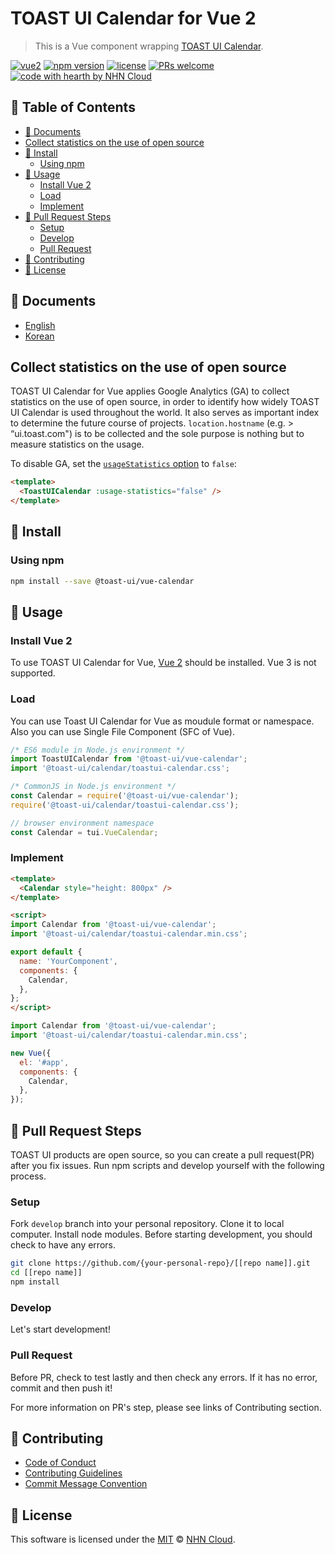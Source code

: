 # TOAST UI Calendar for Vue 2

> This is a Vue component wrapping [TOAST UI Calendar](/apps/calendar/).

[![vue2](https://img.shields.io/badge/vue-2.x-4fc08d.svg)](https://v2.vuejs.org/)
[![npm version](https://img.shields.io/npm/v/@toast-ui/vue-calendar.svg)](https://www.npmjs.com/package/@toast-ui/vue-calendar)
[![license](https://img.shields.io/github/license/nhn/tui.calendar.svg)](https://github.com/nhn/tui.calendar/blob/master/LICENSE)
[![PRs welcome](https://img.shields.io/badge/PRs-welcome-ff69b4.svg)](https://github.com/nhn/tui.calendar/issues?q=is%3Aissue+is%3Aopen+label%3A%22help+wanted%22)
[![code with hearth by NHN Cloud](https://img.shields.io/badge/%3C%2F%3E%20with%20%E2%99%A5%20by-NHN_Cloud-ff1414.svg)](https://github.com/nhn)

## 🚩 Table of Contents

- [📙 Documents](#-documents)
- [Collect statistics on the use of open source](#collect-statistics-on-the-use-of-open-source)
- [💾 Install](#-install)
  - [Using npm](#using-npm)
- [📅 Usage](#-usage)
  - [Install Vue 2](#install-vue-2)
  - [Load](#load)
  - [Implement](#implement)
- [🔧 Pull Request Steps](#-pull-request-steps)
  - [Setup](#setup)
  - [Develop](#develop)
  - [Pull Request](#pull-request)
- [💬 Contributing](#-contributing)
- [📜 License](#-license)

## 📙 Documents

- [English](./docs/README.md)
- [Korean](./docs/ko/README.md)

## Collect statistics on the use of open source

TOAST UI Calendar for Vue applies Google Analytics (GA) to collect statistics on the use of open source, in order to identify how widely TOAST UI Calendar is used throughout the world. It also serves as important index to determine the future course of projects. `location.hostname` (e.g. > “ui.toast.com") is to be collected and the sole purpose is nothing but to measure statistics on the usage.

To disable GA, set the [`usageStatistics` option](/docs/en/apis/options.md#usagestatistics) to `false`:

```html
<template>
  <ToastUICalendar :usage-statistics="false" />
</template>
```

## 💾 Install

### Using npm

```sh
npm install --save @toast-ui/vue-calendar
```

## 📅 Usage

### Install Vue 2

To use TOAST UI Calendar for Vue, [Vue 2](https://v2.vuejs.org/) should be installed. Vue 3 is not supported.

### Load

You can use Toast UI Calendar for Vue as moudule format or namespace. Also you can use Single File Component (SFC of Vue).

```js
/* ES6 module in Node.js environment */
import ToastUICalendar from '@toast-ui/vue-calendar';
import '@toast-ui/calendar/toastui-calendar.css';
```

```js
/* CommonJS in Node.js environment */
const Calendar = require('@toast-ui/vue-calendar');
require('@toast-ui/calendar/toastui-calendar.css');
```

```js
// browser environment namespace
const Calendar = tui.VueCalendar;
```

### Implement

```html
<template>
  <Calendar style="height: 800px" />
</template>

<script>
import Calendar from '@toast-ui/vue-calendar';
import '@toast-ui/calendar/toastui-calendar.min.css';

export default {
  name: 'YourComponent',
  components: {
    Calendar,
  },
};
</script>
```

```js
import Calendar from '@toast-ui/vue-calendar';
import '@toast-ui/calendar/toastui-calendar.min.css';

new Vue({
  el: '#app',
  components: {
    Calendar,
  },
});
```

## 🔧 Pull Request Steps

TOAST UI products are open source, so you can create a pull request(PR) after you fix issues.
Run npm scripts and develop yourself with the following process.

### Setup

Fork `develop` branch into your personal repository.
Clone it to local computer. Install node modules.
Before starting development, you should check to have any errors.

``` sh
git clone https://github.com/{your-personal-repo}/[[repo name]].git
cd [[repo name]]
npm install
```

### Develop

Let's start development!

### Pull Request

Before PR, check to test lastly and then check any errors.
If it has no error, commit and then push it!

For more information on PR's step, please see links of Contributing section.

## 💬 Contributing

- [Code of Conduct](/CODE_OF_CONDUCT.md)
- [Contributing Guidelines](/CONTRIBUTING.md)
- [Commit Message Convention](/docs/COMMIT_MESSAGE_CONVENTION.md)

## 📜 License

This software is licensed under the [MIT](/LICENSE) © [NHN Cloud](https://github.com/nhn).
